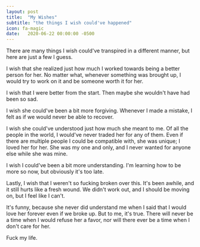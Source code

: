 ```yaml
---
layout: post
title:  "My Wishes"
subtitle: "the things I wish could've happened"
icon: fa-magic
date:   2020-06-22 00:00:00 -0500
---
```


There are many things I wish could've transpired in a different manner, but here are just a few I guess.

I wish that she realized just how much I worked towards being a better person for her. No matter what, whenever something was brought up, I would try to work on it and be someone worth it for her.

I wish that I were better from the start. Then maybe she wouldn't have had been so sad.

I wish she could've been a bit more forgiving. Whenever I made a mistake, I felt as if we would never be able to recover.

I wish she could've understood just how much she meant to me. Of all the people in the world, I would've never traded her for any of them. Even if there are multiple people I could be compatible with, she was unique; I loved her for her. She was my one and only, and I never wanted for anyone else while she was mine.

I wish I could've been a bit more understanding. I'm learning how to be more so now, but obviously it's too late.

Lastly, I wish that I weren't so fucking broken over this. It's been awhile, and it still hurts like a fresh wound. We didn't work out, and I should be moving on, but I feel like I can't.

It's funny, because she never did understand me when I said that I would love her forever even if we broke up. But to me, it's true. There will never be a time when I would refuse her a favor, nor will there ever be a time when I don't care for her.

Fuck my life.
